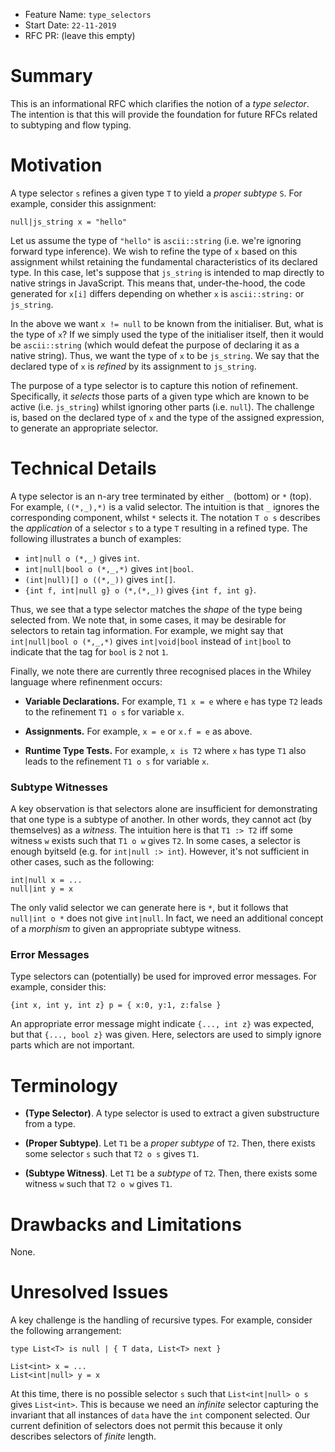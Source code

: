 - Feature Name: `type_selectors`
- Start Date: `22-11-2019`
- RFC PR: (leave this empty)

# Summary

This is an informational RFC which clarifies the notion of a _type
selector_.  The intention is that this will provide the foundation for
future RFCs related to subtyping and flow typing.

# Motivation

A type selector `s` refines a given type `T` to yield a _proper
subtype_ `S`.  For example, consider this assignment:

```
null|js_string x = "hello"
```

Let us assume the type of `"hello"` is `ascii::string` (i.e. we're
ignoring forward type inference).  We wish to refine the type of `x`
based on this assignment whilst retaining the fundamental
characteristics of its declared type.  In this case, let's suppose
that `js_string` is intended to map directly to native strings in
JavaScript.  This means that, under-the-hood, the code generated for
`x[i]` differs depending on whether `x` is `ascii::string:` or
`js_string`.

In the above we want `x != null` to be known from the initialiser.
But, what is the type of `x`?  If we simply used the type of the
initialiser itself, then it would be `ascii::string` (which would
defeat the purpose of declaring it as a native string).  Thus, we want
the type of `x` to be `js_string`.  We say that the declared type of
`x` is _refined_ by its assignment to `js_string`.

The purpose of a type selector is to capture this notion of
refinement.  Specifically, it _selects_ those parts of a given type
which are known to be active (i.e. `js_string`) whilst ignoring other
parts (i.e. `null`).  The challenge is, based on the declared type of
`x` and the type of the assigned expression, to generate an
appropriate selector.

# Technical Details

A type selector is an n-ary tree terminated by either `_` (bottom) or
`*` (top).  For example, `((*,_),*)` is a valid selector.  The
intuition is that `_` ignores the corresponding component, whilst `*`
selects it.  The notation `T o s` describes the _application_ of a
selector `s` to a type `T` resulting in a refined type.  The following
illustrates a bunch of examples:

   * `int|null o (*,_)` gives `int`.
   * `int|null|bool o (*,_,*)` gives `int|bool`.
   * `(int|null)[] o ((*,_))` gives `int[]`.
   * `{int f, int|null g} o (*,(*,_))` gives `{int f, int g}`.

Thus, we see that a type selector matches the _shape_ of the type
being selected from.  We note that, in some cases, it may be desirable
for selectors to retain tag information.  For example, we might say
that `int|null|bool o (*,_,*)` gives `int|void|bool` instead of
`int|bool` to indicate that the tag for `bool` is `2` not `1`.

Finally, we note there are currently three recognised places in the
Whiley language where refinenment occurs:

   * **Variable Declarations.** For example, `T1 x = e` where `e` has
       type `T2` leads to the refinement `T1 o s` for variable `x`.

   * **Assignments.** For example, `x = e` or `x.f = e` as above.

   * **Runtime Type Tests.** For example, `x is T2` where `x` has type
       `T1` also leads to the refinement `T1 o s` for variable `x`.

### Subtype Witnesses

A key observation is that selectors alone are insufficient for
demonstrating that one type is a subtype of another.  In other words,
they cannot act (by themselves) as a _witness_.  The intuition here is
that `T1 :> T2` iff some witness `w` exists such that `T1 o w` gives
`T2`.  In some cases, a selector is enough byitseld (e.g. for
`int|null :> int`).  However, it's not sufficient in other cases, such
as the following:

```
int|null x = ...
null|int y = x
```

The only valid selector we can generate here is `*`, but it follows
that `null|int o *` does not give `int|null`.  In fact, we need an
additional concept of a _morphism_ to given an appropriate subtype
witness.

### Error Messages

Type selectors can (potentially) be used for improved error messages.
For example, consider this:

```
{int x, int y, int z} p = { x:0, y:1, z:false }
```

An appropriate error message might indicate `{..., int z}` was
expected, but that `{..., bool z}` was given.  Here, selectors are
used to simply ignore parts which are not important.

# Terminology

  * **(Type Selector)**.  A type selector is used to extract a given
      substructure from a type.
  
  * **(Proper Subtype)**.  Let `T1` be a _proper subtype_ of `T2`.
      Then, there exists some selector `s` such that `T2 o s` gives
      `T1`.
  
  * **(Subtype Witness)**.  Let `T1` be a _subtype_ of `T2`.  Then,
      there exists some witness `w` such that `T2 o w` gives `T1`.

# Drawbacks and Limitations

None.

# Unresolved Issues

A key challenge is the handling of recursive types.  For example,
consider the following arrangement:

```
type List<T> is null | { T data, List<T> next }

List<int> x = ...
List<int|null> y = x
```

At this time, there is no possible selector `s` such that
`List<int|null> o s` gives `List<int>`.  This is because we need an
_infinite_ selector capturing the invariant that all instances of
`data` have the `int` component selected.  Our current definition of
selectors does not permit this because it only describes selectors of
_finite_ length.